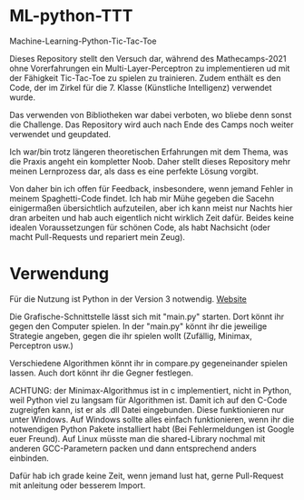 # ML-python-TTT
Machine-Learning-Python-Tic-Tac-Toe

Dieses Repository stellt den Versuch dar, während des Mathecamps-2021 ohne Vorerfahrungen ein Multi-Layer-Perceptron zu implementieren ud mit der Fähigkeit Tic-Tac-Toe zu spielen zu trainieren.
Zudem enthält es den Code, der im Zirkel für die 7. Klasse (Künstliche Intelligenz) verwendet wurde.

Das verwenden von Bibliotheken war dabei verboten, wo bliebe denn sonst die Challenge.
Das Repository wird auch nach Ende des Camps noch weiter verwendet und geupdated.

Ich war/bin trotz längeren theoretischen Erfahrungen mit dem Thema, was die Praxis angeht ein kompletter Noob.
Daher stellt dieses Repository mehr meinen Lernprozess dar, als dass es eine perfekte Lösung vorgibt.

Von daher bin ich offen für Feedback, insbesondere, wenn jemand Fehler in meinem Spaghetti-Code findet.
Ich hab mir Mühe gegeben die Sacehn einigermaßen übersichtlich aufzuteilen, aber ich kann meist nur Nachts hier dran arbeiten und hab auch eigentlich nicht wirklich Zeit dafür.
Beides keine idealen Voraussetzungen für schönen Code, als habt Nachsicht (oder macht Pull-Requests und repariert mein Zeug).

# Verwendung

Für die Nutzung ist Python in der Version 3 notwendig. [Website](https://www.python.org/)

Die Grafische-Schnittstelle lässt sich mit "main.py" starten. Dort könnt ihr gegen den Computer spielen. 
In der "main.py" könnt ihr die jeweilige Strategie angeben, gegen die ihr spielen wollt (Zufällig, Minimax, Perceptron usw.)

Verschiedene Algorithmen könnt ihr in compare.py gegeneinander spielen lassen.
Auch dort könnt ihr die Gegner festlegen. 

ACHTUNG: der Minimax-Algorithmus ist in c implementiert, nicht in Python, weil Python viel zu langsam für Algorithmen ist.
Damit ich auf den C-Code zugreigfen kann, ist er als .dll Datei eingebunden. 
Diese funktionieren nur unter Windows. 
Auf Windows sollte alles einfach funktionieren, wenn ihr die notwendigen Python Pakete installiert habt (Bei Fehlermeldungen ist Google euer Freund).
Auf Linux müsste man die shared-Library nochmal mit anderen GCC-Parametern packen und dann entsprechend anders einbinden. 

Dafür hab ich grade keine Zeit, wenn jemand lust hat, gerne Pull-Request mit anleitung oder besserem Import.
